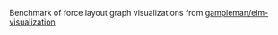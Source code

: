 Benchmark of force layout graph visualizations from [gampleman/elm-visualization](http://package.elm-lang.org/packages/gampleman/elm-visualization/latest)
